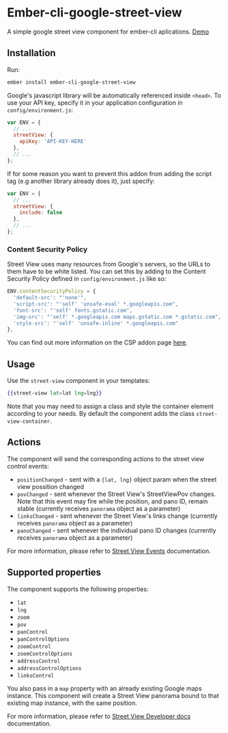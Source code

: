 # Ember-cli-google-street-view

A simple google street view component for ember-cli aplications.
[Demo](http://cometaworks.github.io/ember-cli-google-street-view)

## Installation

Run:
```bash
ember install ember-cli-google-street-view
```

Google's javascript library will be automatically referenced inside `<head>`. To use your API key, specify it in your application configuration in `config/environment.js`:

```javascript
var ENV = {
  // ...
  streetView: {
    apiKey: 'API-KEY-HERE'
  },
  // ...
};
```

If for some reason you want to prevent this addon from adding the script tag (e.g another library already does it), just specify:

```javascript
var ENV = {
  // ...
  streetView: {
    include: false
  },
  // ...
};
```

### Content Security Policy

Street View uses many resources from Google's servers, so the URLs to them have to be white listed.   You can set this by adding to the Content Security Policy defined in `config/environment.js` like so:

```js
ENV.contentSecurityPolicy = {
  'default-src': "'none'",
  'script-src': "'self' 'unsafe-eval' *.googleapis.com",
  'font-src': "'self' fonts.gstatic.com",
  'img-src': "'self' *.googleapis.com maps.gstatic.com *.gstatic.com",
  'style-src': "'self' 'unsafe-inline' *.googleapis.com"
},
```

You can find out more information on the CSP addon page [here](https://github.com/rwjblue/ember-cli-content-security-policy#ember-cli-content-security-policy).


## Usage

Use the `street-view` component in your templates:

```hbs
{{street-view lat=lat lng=lng}}
```

Note that you may need to assign a class and style the container element according to your needs. By default the component adds the class `street-view-container`.

## Actions

The component will send the corresponding actions to the street view control events:

- `positionChanged` - sent with a `{lat, lng}` object param when the street view possition changed
- `povChanged` - sent whenever the Street View's StreetViewPov changes. Note that this event may fire while the position, and pano ID, remain stable (currently receives `panorama` object as a parameter)
- `linksChanged` - sent whenever the Street View's links change (currently receives `panorama` object as a parameter)
- `panoChanged` - sent whenever the individual pano ID changes (currently receives `panorama` object as a parameter)

For more information, please refer to [Street View Events](https://developers.google.com/maps/documentation/javascript/streetview?hl=en#StreetViewEvents) documentation.

## Supported properties

The component supports the following properties:

- `lat`
- `lng`
- `zoom`
- `pov`
- `panControl`
- `panControlOptions`
- `zoomControl`
- `zoomControlOptions`
- `addressControl`
- `addressControlOptions`
- `linksControl`

You also pass in a `map` property with an already existing Google maps instance. This component will create a Street View panorama bound to that existing map instance, with the same position.

For more information, please refer to [Street View Developer docs](https://developers.google.com/maps/documentation/javascript/streetview) documentation.
